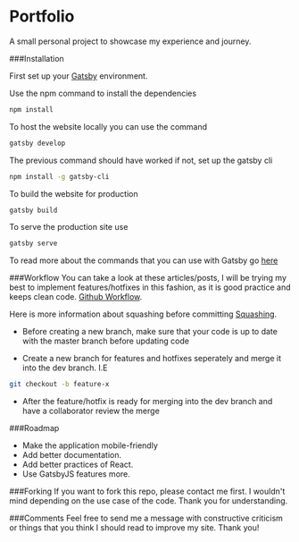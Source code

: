 # Portfolio

A small personal project to showcase my experience and journey.

###Installation

First set up your [Gatsby](https://www.gatsbyjs.org/tutorial/) environment.

Use the npm command to install the dependencies
```sh
npm install 
```
To host the website locally you can use the command
```sh
gatsby develop
```

The previous command should have worked if not, set up the gatsby cli
```sh
npm install -g gatsby-cli
```

To build the website for production
```sh
gatsby build
```

To serve the production site use
```sh
gatsby serve
```

To read more about the commands that you can use with Gatsby go [here](https://www.gatsbyjs.org/docs/gatsby-cli/)

###Workflow
You can take a look at these articles/posts, I will be trying my best to implement features/hotfixes in this fashion, as it is good practice and keeps clean code. [Github Workflow](https://medium.com/@patrickporto/4-branching-workflows-for-git-30d0aaee7bf).

Here is more information about squashing before committing [Squashing](https://softwareengineering.stackexchange.com/questions/263164/why-squash-git-commits-for-pull-requests).

- Before creating a new branch, make sure that your code is up to date with the master branch before updating code

- Create a new branch for features and hotfixes seperately and merge it into the dev branch. I.E
```sh
git checkout -b feature-x
```
- After the feature/hotfix is ready for merging into the dev branch and have a collaborator review the merge

###Roadmap
- Make the application mobile-friendly
- Add better documentation.
- Add better practices of React.
- Use GatsbyJS features more.

###Forking
If you want to fork this repo, please contact me first. I wouldn't mind depending on the use case of the code. Thank you for understanding.

###Comments
Feel free to send me a message with constructive criticism or things that you think I should read to improve my site. Thank you!